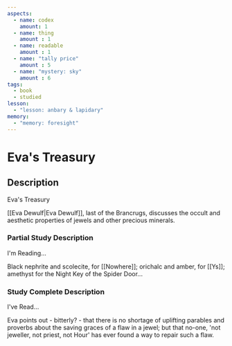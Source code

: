 ```yaml
---
aspects: 
  - name: codex
    amount: 1
  - name: thing
    amount : 1
  - name: readable
    amount : 1
  - name: "tally price"
    amount : 5
  - name: "mystery: sky"
    amount : 6
tags:
  - book
  - studied
lesson:
  - "lesson: anbary & lapidary"
memory:
  - "memory: foresight"
---
```


# Eva's Treasury

## Description
Eva's Treasury

[[Eva Dewulf|Eva Dewulf]], last of the Brancrugs, discusses the occult and aesthetic properties of jewels and other precious minerals.
### Partial Study Description
I'm Reading...

Black nephrite and scolecite, for [[Nowhere]]; orichalc and amber, for [[Ys]]; amethyst for the Night Key of the Spider Door...
### Study Complete Description
I've Read...

Eva points out - bitterly? - that there is no shortage of uplifting parables and proverbs about the saving graces of a flaw in a jewel; but that no-one, 'not jeweller, not priest, not Hour' has ever found a way to repair such a flaw.